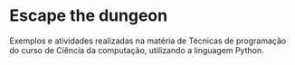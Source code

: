 # Escape the dungeon
Exemplos e atividades realizadas na matéria de Técnicas de programação do curso de Ciência da computação, utilizando a linguagem Python.
